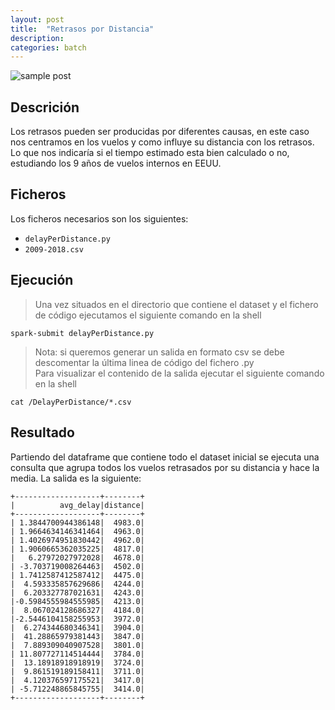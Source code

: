 ```yaml
---
layout: post
title:  "Retrasos por Distancia"
description: 
categories: batch
---
```


![sample post]({{site.baseurl}}/images/image-2.png)




## Descrición

Los retrasos pueden ser producidas por diferentes causas, en este caso nos centramos en los vuelos y como influye su distancia con los retrasos. Lo que nos indicaría si el tiempo estimado esta bien calculado o no, estudiando los 9 años de vuelos internos en EEUU.
  

## Ficheros

Los ficheros necesarios son los siguientes:
* `delayPerDistance.py`
* `2009-2018.csv`


## Ejecución
>Una vez situados en el directorio que contiene el dataset y el fichero de código ejecutamos el siguiente comando en la shell

    spark-submit delayPerDistance.py

>Nota: si queremos generar un salida en formato csv se debe descomentar la última linea de código del fichero .py  
Para visualizar el contenido de la salida ejecutar el siguiente comando en la shell

    cat /DelayPerDistance/*.csv

## Resultado

Partiendo del dataframe que contiene todo el dataset inicial se ejecuta una consulta que agrupa todos los vuelos retrasados por su distancia y hace la media. La salida es la siguiente: 

    +-------------------+--------+
    |          avg_delay|distance|
    +-------------------+--------+
    | 1.3844700944386148|  4983.0|
    | 1.9664634146341464|  4963.0|
    | 1.4026974951830442|  4962.0|
    | 1.9060665362035225|  4817.0|
    |   6.27972027972028|  4678.0|
    | -3.703719008264463|  4502.0|
    | 1.7412587412587412|  4475.0|
    |  4.593335857629686|  4244.0|
    |  6.203327787021631|  4243.0|
    |-0.5984555984555985|  4213.0|
    |  8.067024128686327|  4184.0|
    |-2.5446104158255953|  3972.0|
    |  6.274344680346341|  3904.0|
    |  41.28865979381443|  3847.0|
    |  7.889309040907528|  3801.0|
    | 11.807727114514444|  3784.0|
    |  13.18918918918919|  3724.0|
    |  9.861519189158411|  3711.0|
    |  4.120376597175521|  3417.0|
    | -5.712248865845755|  3414.0|
    +-------------------+--------+